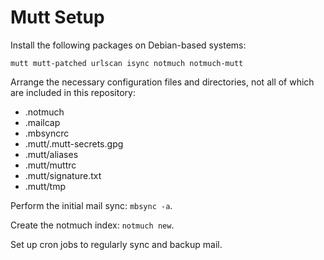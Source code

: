 # Mutt Setup

Install the following packages on Debian-based systems:

```
mutt mutt-patched urlscan isync notmuch notmuch-mutt
```

Arrange the necessary configuration files and directories, not all of which are
included in this repository:

- .notmuch
- .mailcap
- .mbsyncrc
- .mutt/.mutt-secrets.gpg
- .mutt/aliases
- .mutt/muttrc
- .mutt/signature.txt
- .mutt/tmp

Perform the initial mail sync: `mbsync -a`.

Create the notmuch index: `notmuch new`.

Set up cron jobs to regularly sync and backup mail.
